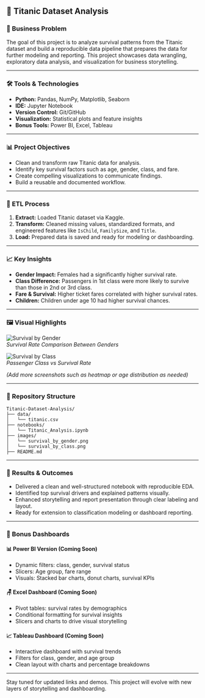 ## 🚢 Titanic Dataset Analysis

### 🧩 Business Problem
The goal of this project is to analyze survival patterns from the Titanic dataset and build a reproducible data pipeline that prepares the data for further modeling and reporting. This project showcases data wrangling, exploratory data analysis, and visualization for business storytelling.

---

### 🛠️ Tools & Technologies
- **Python:** Pandas, NumPy, Matplotlib, Seaborn
- **IDE:** Jupyter Notebook
- **Version Control:** Git/GitHub
- **Visualization:** Statistical plots and feature insights
- **Bonus Tools:** Power BI, Excel, Tableau

---

### 📊 Project Objectives
- Clean and transform raw Titanic data for analysis.
- Identify key survival factors such as age, gender, class, and fare.
- Create compelling visualizations to communicate findings.
- Build a reusable and documented workflow.

---

### 🔁 ETL Process
1. **Extract:** Loaded Titanic dataset via Kaggle.
2. **Transform:** Cleaned missing values, standardized formats, and engineered features like `IsChild`, `FamilySize`, and `Title`.
3. **Load:** Prepared data is saved and ready for modeling or dashboarding.

---

### 📈 Key Insights
- **Gender Impact:** Females had a significantly higher survival rate.
- **Class Difference:** Passengers in 1st class were more likely to survive than those in 2nd or 3rd class.
- **Fare & Survival:** Higher ticket fares correlated with higher survival rates.
- **Children:** Children under age 10 had higher survival chances.

---

### 🖼️ Visual Highlights
![Survival by Gender](images/survival_by_gender.png)  
*Survival Rate Comparison Between Genders*

![Survival by Class](images/survival_by_class.png)  
*Passenger Class vs Survival Rate*

_(Add more screenshots such as heatmap or age distribution as needed)_

---

### 📂 Repository Structure
```
Titanic-Dataset-Analysis/
├── data/
│   └── titanic.csv
├── notebooks/
│   └── Titanic_Analysis.ipynb
├── images/
│   └── survival_by_gender.png
│   └── survival_by_class.png
├── README.md
```

---

### 📌 Results & Outcomes
- Delivered a clean and well-structured notebook with reproducible EDA.
- Identified top survival drivers and explained patterns visually.
- Enhanced storytelling and report presentation through clear labeling and layout.
- Ready for extension to classification modeling or dashboard reporting.

---

### 📅 Bonus Dashboards

#### 📊 Power BI Version (Coming Soon)
- Dynamic filters: class, gender, survival status
- Slicers: Age group, fare range
- Visuals: Stacked bar charts, donut charts, survival KPIs

#### 🪑 Excel Dashboard (Coming Soon)
- Pivot tables: survival rates by demographics
- Conditional formatting for survival insights
- Slicers and charts to drive visual storytelling

#### 📈 Tableau Dashboard (Coming Soon)
- Interactive dashboard with survival trends
- Filters for class, gender, and age group
- Clean layout with charts and percentage breakdowns

---

Stay tuned for updated links and demos. This project will evolve with new layers of storytelling and dashboarding.
